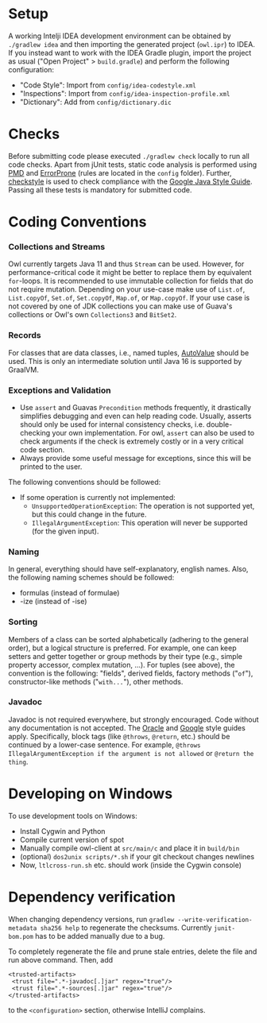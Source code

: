# Setup

A working Intelji IDEA development environment can be obtained by `./gradlew idea` and then importing the generated project (`owl.ipr`) to IDEA.
If you instead want to work with the IDEA Gradle plugin, import the project as usual ("Open Project" > `build.gradle`) and perform the following configuration:

 * "Code Style": Import from `config/idea-codestyle.xml`
 * "Inspections": Import from `config/idea-inspection-profile.xml`
 * "Dictionary": Add from `config/dictionary.dic`

# Checks

Before submitting code please executed `./gradlew check` locally to run all code checks.
Apart from jUnit tests, static code analysis is performed using [PMD](https://pmd.github.io/) and [ErrorProne](http://errorprone.info/) (rules are located in the `config` folder).
Further, [checkstyle](http://checkstyle.sourceforge.net/) is used to check compliance with the [Google Java Style Guide](https://google.github.io/styleguide/javaguide.html).
Passing all these tests is mandatory for submitted code.

# Coding Conventions

### Collections and Streams

Owl currently targets Java 11 and thus `Stream` can be used.
However, for performance-critical code it might be better to replace them by equivalent `for`-loops.
It is recommended to use immutable collection for fields that do not require mutation.
Depending on your use-case make use of `List.of`, `List.copyOf`, `Set.of`, `Set.copyOf`, `Map.of`, or `Map.copyOf`.
If your use case is not covered by one of JDK collections you can make use of Guava's collections or Owl's own `Collections3` and `BitSet2`.

### Records

For classes that are data classes, i.e., named tuples, [AutoValue](https://github.com/google/auto/tree/master/value) should be used.
This is only an intermediate solution until Java 16 is supported by GraalVM.

### Exceptions and Validation

 * Use `assert` and Guavas `Precondition` methods frequently, it drastically simplifies debugging and even can help reading code.
   Usually, asserts should only be used for internal consistency checks, i.e. double-checking your own implementation.
   For owl, `assert` can also be used to check arguments if the check is extremely costly or in a very critical code section.
 * Always provide some useful message for exceptions, since this will be printed to the user.

The following conventions should be followed:

 * If some operation is currently not implemented:
   * `UnsupportedOperationException`: The operation is not supported yet, but this could change in the future.
   * `IllegalArgumentException`: This operation will never be supported (for the given input).

### Naming

In general, everything should have self-explanatory, english names.
Also, the following naming schemes should be followed:

 * formulas (instead of formulae)
 * -ize (instead of -ise)

### Sorting

Members of a class can be sorted alphabetically (adhering to the general order), but a logical structure is preferred.
For example, one can keep setters and getter together or group methods by their type (e.g., simple property accessor, complex mutation, ...).
For tuples (see above), the convention is the following: "fields", derived fields, factory methods ("`of`"), constructor-like methods ("`with...`"), other methods.

### Javadoc

Javadoc is not required everywhere, but strongly encouraged.
Code without any documentation is not accepted.
The [Oracle](http://www.oracle.com/technetwork/java/javase/tech/index-137868.html) and [Google](https://google.github.io/styleguide/javaguide.html#s7-javadoc) style guides apply.
Specifically, block tags (like `@throws`, `@return`, etc.) should be continued by a lower-case sentence.
For example, `@throws IllegalArgumentException if the argument is not allowed` or `@return the thing`.

# Developing on Windows

To use development tools on Windows:

* Install Cygwin and Python
* Compile current version of spot
* Manually compile owl-client at `src/main/c` and place it in `build/bin`
* (optional) `dos2unix scripts/*.sh` if your git checkout changes newlines
* Now, `ltlcross-run.sh` etc. should work (inside the Cygwin console)

# Dependency verification

When changing dependency versions, run `gradlew --write-verification-metadata sha256 help` to regenerate the checksums.
Currently `junit-bom.pom` has to be added manually due to a bug.

To completely regenerate the file and prune stale entries, delete the file and run above command.
Then, add
```
<trusted-artifacts>
 <trust file=".*-javadoc[.]jar" regex="true"/>
 <trust file=".*-sources[.]jar" regex="true"/>
</trusted-artifacts>
```
to the `<configuration>` section, otherwise IntelliJ complains.
